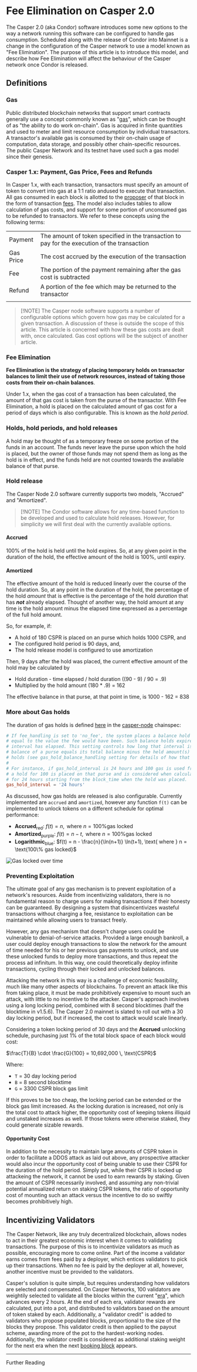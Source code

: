 # Fee Elimination on Casper 2.0

The Casper 2.0 (aka Condor) software introduces some new options to the way a network running this software can be configured to handle gas consumption. Scheduled along with the release of Condor into Mainnet is a change in the configuration of the Casper network to use a model known as "Fee Elimination". The purpose of this article is to introduce this model, and describe how Fee Elimination will affect the behaviour of the Casper network once Condor is released. 

## Definitions
### Gas
Public distributed blockchain networks that support smart contracts generally use a concept commonly known as "[gas](https://docs.casper.network/concepts/glossary/G/#gas)", which can be thought of as "the ability to do work on-chain". Gas is acquired in finite quantities and used to meter and limit resource consumption by individual transactors. A transactor's available gas is consumed by their on-chain usage of computation, data storage, and possibly other chain-specific resources. The public Casper Network and its testnet have used such a gas model since their genesis.

### Casper 1.x: Payment, Gas Price, Fees and Refunds
In Casper 1.x, with each transaction, transactors must specify an amount of token to convert into gas at a 1:1 ratio andused to execute that transaction. All gas consumed in each block is allotted to the [proposer](#proposer) of that block in the form of transaction [fees](#fees). The model also includes tables to allow calculation of gas costs, and support for some portion of unconsumed gas to be refunded to transactors. We refer to these concepts using the following terms:

| | |
| --- | --- |
| Payment   | The amount of token specified in the transaction to pay for the execution of the transaction |
| Gas Price | The cost accrued by the execution of the transaction |
| Fee       | The portion of the payment remaining after the gas cost is subtracted  |
| Refund    | A portion of the fee which may be returned to the transactor    |
| | |

> [!NOTE] The Casper node software supports a number of configurable options which govern how gas may be calculated for a given transaction. A discussion of these is outside the scope of this article. This article is concerned with how these gas costs are dealt with, once calculated. Gas cost options will be the subject of another article.

### Fee Elimination
__Fee Elimination is the strategy of placing temporary holds on transactor balances to limit their use of network resources, instead of taking those costs from their on-chain balances__. 

Under 1.x, when the gas cost of a transaction has been calculated, the amount of that gas cost is taken from the purse of the transactor. With Fee Elimination, a hold is placed on the calculated amount of gas cost for a period of days which is also configurable. This is known as the *hold period*. 

### Holds, hold periods, and hold releases
A hold may be thought of as a temporary freeze on some portion of the funds in an account. The funds never leave the purse upon which the hold is placed, but the owner of those funds may not spend them as long as the hold is in effect, and the funds held are not counted towards the available balance of that purse. 

### Hold release
The Casper Node 2.0 software currently supports two models, "Accrued" and "Amortized". 

> [!NOTE] The Condor software allows for any time-based function to be developed and used to calculate hold releases. However, for simplicity we will first deal with the currently available options. 

#### Accrued
100% of the hold is held until the hold expires. So, at any given point in the duration of the hold, the effective amount of the hold is 100%, until expiry. 

#### Amortized
The effective amount of the hold is reduced linearly over the course of the hold duration. So, at any point in the duration of the hold, the percentage of the hold *amount* that is effective is the percentage of the hold *duration* that has *__not__* already elapsed. 
Thought of another way, the hold amount at any time is the hold amount minus the elapsed time expressed as a percentage of the full hold amount.

So, for example, if:
- A hold of 180 CSPR is placed on an purse which holds 1000 CSPR, and
- The configured hold period is 90 days, and,
- The hold release model is configured to use amortization

Then, 9 days after the hold was placed, the current effective amount of the hold may be calculated by 
 - Hold duration - time elapsed / hold duration ((90 - 9) / 90 = .9)
 - Multiplied by the hold amount (180 * .9) = 162 

The effective balance in that purse, at that point in time, is 1000 - 162 = 838

### More about Gas holds 
The duration of gas holds is defined [here](https://github.com/casper-network/casper-node/blob/feat-2.0/resources/production/chainspec.toml#L166) in the [casper-node](https://github.com/casper-network/casper-node) chainspec:

```toml
# If fee_handling is set to 'no_fee', the system places a balance hold on the payer
# equal to the value the fee would have been. Such balance holds expire after a time
# interval has elapsed. This setting controls how long that interval is. The available
# balance of a purse equals its total balance minus the held amount(s) of non-expired
# holds (see gas_hold_balance_handling setting for details of how that is calculated).
#
# For instance, if gas_hold_interval is 24 hours and 100 gas is used from a purse,
# a hold for 100 is placed on that purse and is considered when calculating total balance
# for 24 hours starting from the block_time when the hold was placed.
gas_hold_interval = '24 hours'
```

As discussed, how gas holds are released is also configurable. Currently implemented are `accrued` and `amortized`, however any function `f(t)` can be implemented to unlock tokens on a different schedule for optimal performance:

* **Accrued**<sub>red</sub>: $f(t) = n, \text{ where } n = \text{100\% gas locked}$
* **Amortized**<sub>purple</sub>: $f(t) = n - t, \text{ where } n = \text{100\% gas locked}$
* **Logarithmic**<sub>blue</sub>: $f(t) = n - \frac{n}{\ln(n+1)} \ln(t+1), \text{ where } n = \text{100\% gas locked}$

![Gas locked over time](desmos-graph.png "Gas locked over time")


### Preventing Exploitation
The ultimate goal of any gas mechanism is to prevent exploitation of a network's resources. Aside from incentivizing validators, there is no fundamental reason to charge users for making transactions if their honesty can be guaranteed. By designing a system that disincentivizes wasteful transactions without charging a fee, resistance to exploitation can be maintained while allowing users to transact freely.

However, any gas mechanism that doesn't charge users could be vulnerable to denial-of-service attacks. Provided a large enough bankroll, a user could deploy enough transactions to slow the network for the amount of time needed for his or her previous gas payments to unlock, and use these unlocked funds to deploy more transactions, and thus repeat the process ad infinitum. In this way, one could theoretically deploy infinite transactions, cycling through their locked and unlocked balances. 

Attacking the network in this way is a challenge of economic feasibility, much like many other aspects of blockchains. To prevent an attack like this from taking place, it must be made prohibitively expensive to mount such an attack, with little to no incentive to the attacker. Casper's approach involves using a long locking period, combined with 8 second blocktimes (half the blocktime in v1.5.6). The Casper 2.0 mainnet is slated to roll out with a 30 day locking period, but if increased, the cost to attack would scale linearly.

Considering a token locking period of 30 days and the **Accrued** unlocking schedule, purchasing just 1% of the total block space of each block would cost:

$\frac{T}{B} \cdot \frac{G}{100} = 10,692,000 \, \text{CSPR}$

Where:

* `T` = 30 day locking period
* `B` = 8 second blocktime
* `G` = 3300 CSPR block gas limit

If this proves to be too cheap, the locking period can be extended or the block gas limit increased. As the locking duration is increased, not only is the total cost to attack higher, the opportunity cost of keeping tokens illiquid and unstaked increases as well. If those tokens were otherwise staked, they could generate sizable rewards.

#### Opportunity Cost
In addition to the necessity to maintain large amounts of CSPR token in order to facilitate a DDOS attack as laid out above, any prospective attacker would also incur the opportunity cost of being unable to use their CSPR for the duration of the hold period. Simply put, while their CSPR is locked up attackeing the network, it cannot be used to earn rewards by staking. Given the amount of CSPR necessarily involved, and assuming any non-trivial potential annualized return on staking CSPR tokens, the ratio of opportunity cost of mounting such an attack versus the incentive to do so swiftly becomes prohibitively high. 

## Incentivizing Validators

The Casper Network, like any truly decentralized blockchain, allows nodes to act in their greatest economic interest when it comes to validating transactions. The purpose of this is to incentivize validators as much as possible, encouraging more to come online. Part of the income a validator earns comes from fees paid by a deployer, which entices validators to pick up their transactions. When no fee is paid by the deployer at all, however, another incentive must be provided to the validators.

Casper's solution is quite simple, but requires understanding how validators are selected and compensated. On Casper Networks, 100 validators are weightily selected to validate all the blocks within the current "[era](https://docs.casper.network/concepts/glossary/E/#era)", which advances every 2 hours. At the end of each era, validator rewards are calculated, put into a pot, and distributed to validators based on the amount of token staked by each. Additionally, a "validator credit" is added to validators who propose populated blocks, proportional to the size of the blocks they propose. This validator credit is then applied to the payout scheme, awarding more of the pot to the hardest-working nodes. Additionally, the validator credit is considered as additional staking weight for the next era when the next [booking block](https://docs.casper.network/concepts/glossary/B/#booking-block) appears.

---
Further Reading
